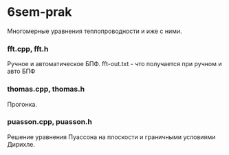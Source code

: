 # 6sem-prak
Многомерные уравнения теплопроводности и иже с ними.

### fft.cpp, fft.h 
Ручное и автоматическое БПФ.
fft-out.txt - что получается при ручном и авто БПФ

### thomas.cpp, thomas.h 
Прогонка.

### puasson.cpp, puasson.h
Решение уравнения Пуассона на плоскости и граничными условиями Дирихле.
